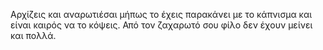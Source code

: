 Αρχίζεις και αναρωτιέσαι μήπως το έχεις παρακάνει με το κάπνισμα και είναι καιρός να το κόψεις.
Από τον ζαχαρωτό σου φίλο δεν έχουν μείνει και πολλά.